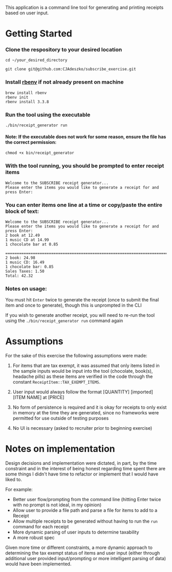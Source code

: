 This application is a command line tool for generating and printing receipts based on user input.

# Getting Started

### Clone the respository to your desired location
```
cd ~/your_desired_directory

git clone git@github.com:CJAdeszko/subscribe_exercise.git
```

### Install [rbenv](https://github.com/rbenv/rbenv) if not already present on machine 
```
brew install rbenv
rbenv init
rbenv install 3.3.8
```

### Run the tool using the executable
```
./bin/receipt_generator run
```
#### Note: If the executable does not work for some reason, ensure the file has the correct permission:
```
chmod +x bin/receipt_generator
```

### With the tool running, you should be prompted to enter receipt items
```
Welcome to the SUBSCRIBE receipt generator...
Please enter the items you would like to generate a receipt for and press Enter:
```

### You can enter items one line at a time or copy/paste the entire block of text:
```
Welcome to the SUBSCRIBE receipt generator...
Please enter the items you would like to generate a receipt for and press Enter:
2 book at 12.49
1 music CD at 14.99
1 chocolate bar at 0.85

====================================================================================================
2 book: 24.98
1 music CD: 16.49
1 chocolate bar: 0.85
Sales Taxes: 1.50
Total: 42.32
```

### Notes on usage: 

You must hit `Enter` twice to generate the receipt (once to submit the final item and once to generate), though this is unprompted in the CLI

If you wish to generate another receipt, you will need to re-run the tool using the `./bin/receipt_generator run` command again

# Assumptions

For the sake of this exercise the following assumptions were made: 
 
1. For items that are tax exempt, it was assumed that only items listed in the sample inputs would be input into the tool (chocolate, book(s), headache pills) as these items are verified in the code through the constant `ReceiptItem::TAX_EXEMPT_ITEMS`. 

2. User input would always follow the format [QUANTITY] [imported] [ITEM NAME] at [PRICE]

3. No form of persistence is required and it is okay for receipts to only exist in memory at the time they are generated, since no frameworks were permitted for use outside of testing purposes

4. No UI is necessary (asked to recruiter prior to beginning exercise)

# Notes on implementation

Design decisions and implementation were dictated, in part, by the time constraint and in the interest of being honest regarding time spent there are some things I didn't have time to refactor or implement that I would have liked to. 

For example: 
- Better user flow/prompting from the command line (hitting Enter twice with no prompt is not ideal, in my opinion)
- Allow user to provide a file path and parse a file for items to add to a Receipt
- Allow multiple receipts to be generated without having to run the `run` command for each receipt
- More dynamic parsing of user inputs to determine taxability 
- A more robust spec

Given more time or different constraints, a more dynamic approach to determining the tax exempt status of items and user input (either through additional user provided input/prompting or more intelligent parsing of data) would have been implemented. 
